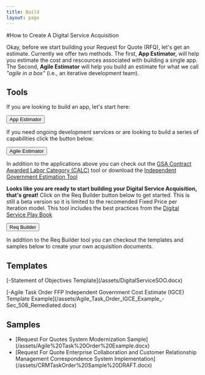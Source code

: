```yaml
---
title: Build
layout: page
---
```


#How to Create A Digital Service Acquisition 

Okay, before we start building your Request for Quote (RFQ), let's get an estimate. Currently we offer two methods. The first, <strong>App Estimator,</strong> will help you estimate the cost and rescources associated with building a single app.  The Second, <strong>Agile Estimator</strong> will help you build an estimate for what we call <em>"agile in a box"</em> (i.e., an iterative development team).

<h2>Tools</h2>
<p>If you are looking to build an app, let's start here:</p>
<p><div><FORM>
<INPUT TYPE="button" VALUE="App Estimator" onClick="parent.location='https://pre-award.herokuapp.com/'">
</FORM>
</div></p>

<p>If you need ongoing development services or are looking to build a series of capabilities click the button below:</p>
<p><div><FORM>
<INPUT TYPE="button" VALUE="Agile Estimator" onClick="parent.location='https://github.com/jonmost/jonmost.github.io/blob/master/assets/Agile%20Estimator.xlsx'">
</FORM></div></p>

In addition to the applications above you can check out the [GSA Contract Awarded Labor Category (CALC)](https://calc.gsa.gov/) tool or download the [Independent Government Estimation Tool](/assets/Agile%20Estimator.xlsx)


<strong>Looks like you are ready to start building your Digital Service Acquisition, that's great!</strong> Click on the Req Builder  button below to get started. This is still a beta version so it is limited to the recomended Fixed Price per Iteration model. This tool includes the best practices from the <a href="https://playbook.cio.gov/">Digital Service Play Book</a>


<FORM>
<INPUT TYPE="button" VALUE="Req Builder" onClick="parent.location='https://acquisition-planning-beta.herokuapp.com/'">
</FORM>
<p></P>
<p>In addition to the Req Builder tool you can checkout the templates and samples below to create your own acquisition documents.
<span class="anchor" id="data-custodian-development"></span></p>

<h2>Templates</h2> 
<p>[-Statement of Objectives Template](/assets/DigitalServiceSOO.docx)</P>
<p>[-Agile Task Order FFP Independent Government Cost Estimate (IGCE) Template Example](/assets/Agile_Task_Order_IGCE_Example_-Sec_508_Remediated.docx)</p>
 


<h2>Samples</h2>
<ul>
<li>
[Request For Quotes System Modernization Sample](/assets/Agile%20Task%20Order%20Example.docx)
</li>
<li>
[Request For Quote Enterprise Collaboration and Customer Relationship Management Correspondence System Implementation](/assets/CRMTaskOrder%20Sample%20DRAFT.docx)
</li>
     </ul>





